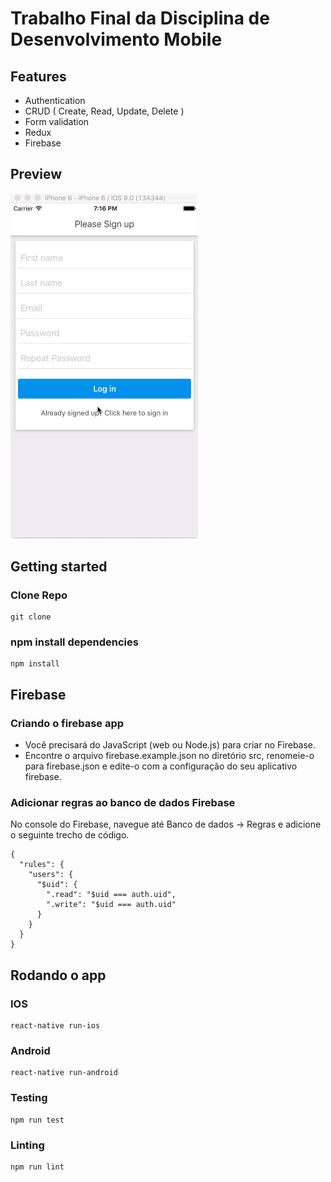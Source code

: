 # Trabalho Final da Disciplina de Desenvolvimento Mobile

## Features

- Authentication
- CRUD ( Create, Read, Update, Delete )
- Form validation
- Redux
- Firebase

## Preview

<img src="previewgif.gif" width="300">

## Getting started

### Clone Repo

````
git clone 
````

### npm install dependencies

````
npm install
````

## Firebase

### Criando o firebase app

- Você precisará do JavaScript (web ou Node.js) para criar no Firebase.
- Encontre o arquivo firebase.example.json no diretório src, renomeie-o para firebase.json e edite-o com a configuração do seu aplicativo firebase.

### Adicionar regras ao banco de dados Firebase

No console do Firebase, navegue até Banco de dados -> Regras e adicione o seguinte trecho de código.

````
{
  "rules": {
    "users": {
      "$uid": {
        ".read": "$uid === auth.uid",
        ".write": "$uid === auth.uid"
      }
    }
  }
}
````

## Rodando o app

### IOS

````
react-native run-ios
````

### Android

````
react-native run-android
````

### Testing

````
npm run test
````

### Linting

````
npm run lint
````
